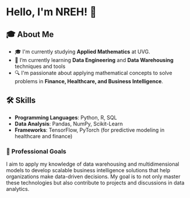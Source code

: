 # Hello, I'm NREH! 👋

## 🎓 About Me
- 🎓 I'm currently studying **Applied Mathematics** at UVG.
- 🌱 I’m currently learning **Data Engineering** and **Data Warehousing** techniques and tools 
- 🔍 I'm passionate about applying mathematical concepts to solve problems in **Finance, Healthcare, and Business Intelligence**.

## 🛠 Skills
- **Programming Languages**: Python, R, SQL
- **Data Analysis**: Pandas, NumPy, Scikit-Learn
- **Frameworks**: TensorFlow, PyTorch (for predictive modeling in healthcare and finance)

### 💼 Professional Goals

I aim to apply my knowledge of data warehousing and multidimensional models to develop scalable business intelligence solutions that help organizations make data-driven decisions. My goal is to not only master these technologies but also contribute to projects and discussions in data analytics.


